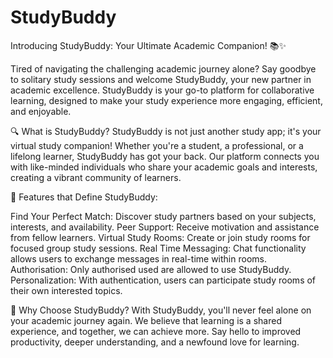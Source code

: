 # StudyBuddy

Introducing StudyBuddy: Your Ultimate Academic Companion! 📚✨

Tired of navigating the challenging academic journey alone? Say goodbye to solitary study sessions and welcome StudyBuddy, your new partner in academic excellence. StudyBuddy is your go-to platform for collaborative learning, designed to make your study experience more engaging, efficient, and enjoyable.

🔍 What is StudyBuddy?
StudyBuddy is not just another study app; it's your virtual study companion! Whether you're a student, a professional, or a lifelong learner, StudyBuddy has got your back. Our platform connects you with like-minded individuals who share your academic goals and interests, creating a vibrant community of learners.

🤝 Features that Define StudyBuddy:

Find Your Perfect Match: Discover study partners based on your subjects, interests, and availability.
Peer Support: Receive motivation and assistance from fellow learners.
Virtual Study Rooms: Create or join study rooms for focused group study sessions.
Real Time Messaging: Chat functionality allows users to exchange messages in real-time within rooms.
Authorisation: Only authorised used are allowed to use StudyBuddy.
Personalization: With authentication, users can participate study rooms of their own interested topics.

🚀 Why Choose StudyBuddy?
With StudyBuddy, you'll never feel alone on your academic journey again. We believe that learning is a shared experience, and together, we can achieve more. Say hello to improved productivity, deeper understanding, and a newfound love for learning.
